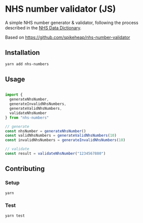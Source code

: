 # NHS number validator (JS)


A simple NHS number generator & validator, following the process described in the [NHS Data Dictionary](http://www.datadictionary.nhs.uk/data_dictionary/attributes/n/nhs/nhs_number_de.asp?shownav=0?query=%22nhs+number%22&rank=100&shownav=1).

Based on https://github.com/spikeheap/nhs-number-validator

## Installation

```sh
yarn add nhs-numbers
```

## Usage

```javascript

import {
  generateNhsNumber,
  generateInvalidNhsNumbers,
  generateValidNhsNumbers,
  validateNhsNumber
} from "nhs-numbers"

// generate
const nhsNumber = generateNhsNumber()
const validNhsNumbers = generateValidNhsNumbers(10)
const invalidNhsNumbers = generateInvalidNhsNumbers(10)

// validate
const result = validateNhsNumber("1234567880")
```

## Contributing

### Setup

```sh
yarn
```

### Test

```sh
yarn test
```
